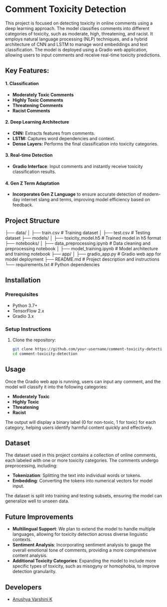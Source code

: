 # Comment Toxicity Detection

This project is focused on detecting toxicity in online comments using a deep learning approach. The model classifies comments into different categories of toxicity, such as moderate, high, threatening, and racist. It employs natural language processing (NLP) techniques, and a hybrid architecture of CNN and LSTM to manage word embeddings and text classification. The model is deployed using a Gradio web application, allowing users to input comments and receive real-time toxicity predictions.

## Key Features:

#### 1. Classification
   * **Moderately Toxic Comments**
   * **Highly Toxic Comments**
   * **Threatening Comments**
   * **Racist Comments**

#### 2. Deep Learning Architecture
   * **CNN:** Extracts features from comments.
   * **LSTM:** Captures word dependencies and context.
   * **Dense Layers:** Performs the final classification into toxicity categories.

#### 3. Real-time Detection
   * **Gradio Interface**: Input comments and instantly receive toxicity classification results.

#### 4. Gen Z Term Adaptation
   * **Incorporates Gen Z Language** to ensure accurate detection of modern-day internet slang and terms, improving model efficiency based on feedback.

## Project Structure
├── data/ │ ├── train.csv # Training dataset │ ├── test.csv # Testing dataset ├── models/ │ ├── toxicity_model.h5 # Trained model in h5 format ├── notebooks/ │ ├── data_preprocessing.ipynb # Data cleaning and preprocessing notebook │ ├── model_training.ipynb # Model architecture and training notebook ├── app/ │ ├── gradio_app.py # Gradio web app for model deployment ├── README.md # Project description and instructions └── requirements.txt # Python dependencies


## Installation

### Prerequisites
- Python 3.7+
- TensorFlow 2.x
- Gradio 3.x

### Setup Instructions
1. Clone the repository:
   ```bash
   git clone https://github.com/your-username/comment-toxicity-detection.git
   cd comment-toxicity-detection
## Usage
Once the Gradio web app is running, users can input any comment, and the model will classify it into the following categories:

   * **Moderately Toxic**
   * **Highly Toxic**
   * **Threatening**
   * **Racist**

The output will display a binary label (0 for non-toxic, 1 for toxic) for each category, helping users identify harmful content quickly and effectively.

## Dataset
The dataset used in this project contains a collection of online comments, each labeled with one or more toxicity categories. The comments undergo preprocessing, including:

   * **Tokenization**: Splitting the text into individual words or tokens.
   * **Embedding**: Converting the tokens into numerical vectors for model input.

The dataset is split into training and testing subsets, ensuring the model can generalize well to unseen data.

## Future Improvements
   * **Multilingual Support**: We plan to extend the model to handle multiple languages, allowing for toxicity detection across diverse linguistic contexts.
   * **Sentiment Analysis**: Incorporating sentiment analysis to gauge the overall emotional tone of comments, providing a more comprehensive content analysis.
   * **Additional Toxicity Categories**: Expanding the model to include more specific types of toxicity, such as misogyny or homophobia, to improve detection granularity.

## Developers
   * [Anushya Varshini K](https://github.com/anushya03)

